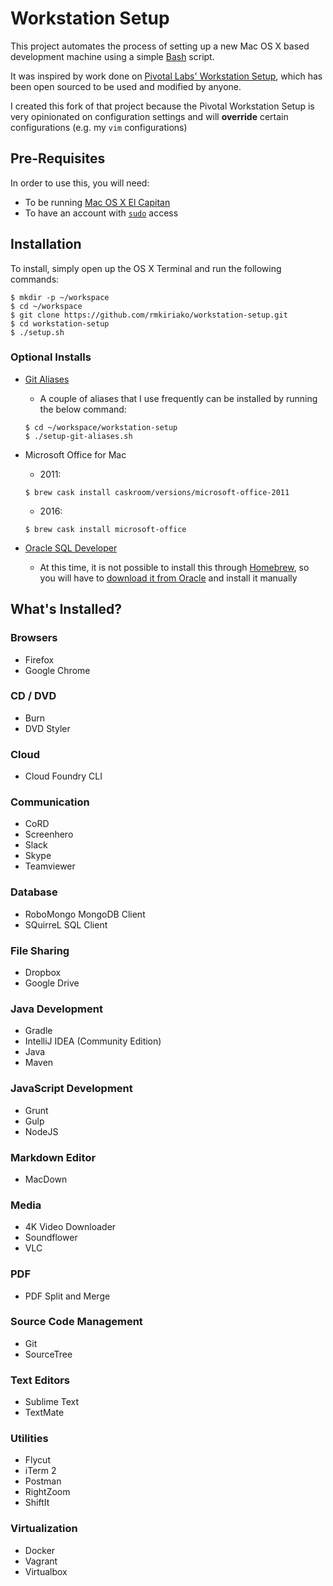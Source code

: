 # Workstation Setup

This project automates the process of setting up a new Mac OS X based development machine using a simple [Bash](https://www.gnu.org/software/bash/) script.

It was inspired by work done on [Pivotal Labs' Workstation Setup](https://github.com/pivotal/workstation-setup), which has been open sourced to be used and modified by anyone.

I created this fork of that project because the Pivotal Workstation Setup is very opinionated on configuration settings and will **override** certain configurations (e.g. my `vim` configurations)

## Pre-Requisites

In order to use this, you will need:
 
* To be running [Mac OS X El Capitan](https://itunes.apple.com/us/app/os-x-el-capitan/id1018109117)
* To have an account with [`sudo`](https://en.wikipedia.org/wiki/Sudo) access


## Installation

To install, simply open up the OS X Terminal and run the following commands:
 
```
$ mkdir -p ~/workspace
$ cd ~/workspace
$ git clone https://github.com/rmkiriako/workstation-setup.git
$ cd workstation-setup
$ ./setup.sh
```

### Optional Installs

* [Git Aliases](https://git-scm.com/book/en/v2/Git-Basics-Git-Aliases)
    *  A couple of aliases that I use frequently can be installed by running the below command: 

    ```
    $ cd ~/workspace/workstation-setup
    $ ./setup-git-aliases.sh
    ```

* Microsoft Office for Mac
    * 2011: 

    ```
    $ brew cask install caskroom/versions/microsoft-office-2011
    ```
    
    * 2016:

    ```
    $ brew cask install microsoft-office
    ```
    

* [Oracle SQL Developer](http://www.oracle.com/technetwork/developer-tools/sql-developer/what-is-sqldev-093866.html)
    * At this time, it is not possible to install this through [Homebrew](http://brew.sh), so you will have to [download it from Oracle](http://www.oracle.com/technetwork/developer-tools/sql-developer/overview/index.html) and install it manually


## What's Installed?

### Browsers

* Firefox
* Google Chrome

### CD / DVD

* Burn
* DVD Styler

### Cloud

* Cloud Foundry CLI

### Communication

* CoRD
* Screenhero
* Slack
* Skype
* Teamviewer

### Database

* RoboMongo MongoDB Client	
* SQuirreL SQL Client

### File Sharing

* Dropbox
* Google Drive

### Java Development

* Gradle
* IntelliJ IDEA (Community Edition)
* Java
* Maven

### JavaScript Development

* Grunt
* Gulp
* NodeJS

### Markdown Editor

* MacDown

### Media

* 4K Video Downloader
* Soundflower
* VLC

### PDF

* PDF Split and Merge

### Source Code Management

* Git
* SourceTree

### Text Editors

* Sublime Text
* TextMate

### Utilities

* Flycut
* iTerm 2
* Postman
* RightZoom	
* ShiftIt

### Virtualization

* Docker
* Vagrant
* Virtualbox


